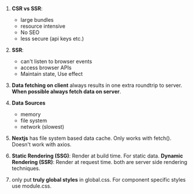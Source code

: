 1. **CSR vs SSR**:

   - large bundles
   - resource intensive
   - No SEO
   - less secure (api keys etc.)

2. **SSR**:

   - can't listen to browser events
   - access browser APIs
   - Maintain state, Use effect

3. **Data fetching on client** always results in one extra roundtrip to server. **When possible always fetch data on server**.

4. **Data Sources**

   - memory
   - file system
   - network (slowest)

5. **Nextjs** has file system based data cache. Only works with fetch(). Doesn't work with axios.

6. **Static Rendering (SSG)**: Render at build time. For static data. **Dynamic Rendering (SSR)**: Render at request time. both are server side rendering techniques.

7. only put **truly global styles** in global.css. For component specific styles use module.css.
